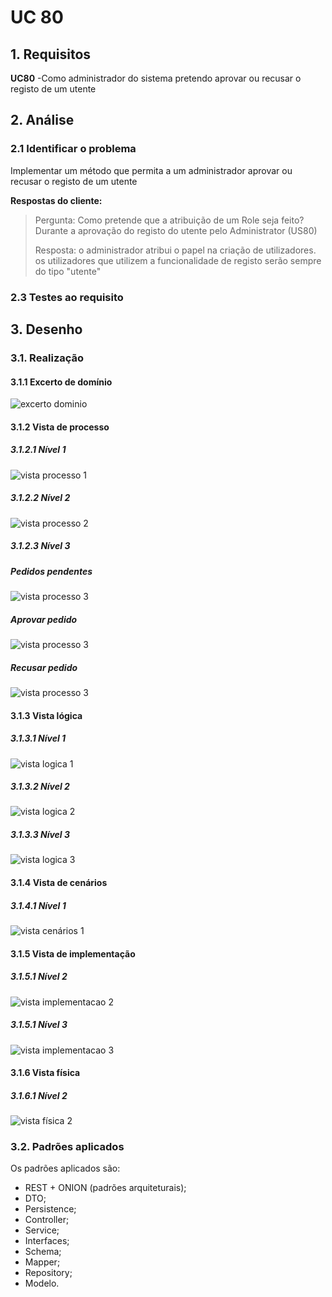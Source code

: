 # UC 80

## 1. Requisitos

**UC80** -Como administrador do sistema pretendo aprovar ou recusar o registo de um utente

## 2. Análise

### 2.1 Identificar o problema

Implementar um método que permita a um administrador aprovar ou recusar o registo de um utente

**Respostas do cliente:**

> Pergunta: Como pretende que a atribuição de um Role seja feito?
Durante a aprovação do registo do utente pelo Administrator (US80)
>
>Resposta: 
o administrador atribui o papel na criação de utilizadores.
os utilizadores que utilizem a funcionalidade de registo serão sempre do tipo "utente"


### 2.3 Testes ao requisito

## 3. Desenho

### 3.1. Realização

#### 3.1.1 Excerto de domínio

![excerto dominio](/authentication/DM.svg "authentication/DM.svg")

#### 3.1.2 Vista de processo

##### 3.1.2.1 Nível 1

![vista processo 1](../a&a/vp1.svg "Vista processo - nível 1")

##### 3.1.2.2 Nível 2

![vista processo 2](../a&a/vp2.svg "Vista processo - nível 2")

##### 3.1.2.3 Nível 3

##### Pedidos pendentes
![vista processo 3](./vp3_getPedidosPendentes.svg "Vista processo - nível 3 get Pedidos Pendentes")

##### Aprovar pedido
![vista processo 3](./vp3_aprovarPedido.svg "Vista processo - nível 3 aprovar Pedido")

##### Recusar pedido
![vista processo 3](./vp3_recusarPedido.svg "Vista processo - nível 3 recusar Pedido")


#### 3.1.3 Vista lógica

##### 3.1.3.1 Nível 1

![vista logica 1](/docs/logical_view/level1/vl1.svg "Vista lógica - nível 1")

##### 3.1.3.2 Nível 2

![vista logica 2](/docs/logical_view/sprint3/level2/VL2.svg "Vista lógica - nível 2")

##### 3.1.3.3 Nível 3

![vista logica 3](/docs/logical_view/sprint3/level3/A&A.svg "Vista lógica - nível 3")

#### 3.1.4 Vista de cenários

##### 3.1.4.1 Nível 1

![vista cenários 1](/docs/scenario_view/level1/sv1.svg "Vista cenários - nível 1")

#### 3.1.5 Vista de implementação

##### 3.1.5.1 Nível 2

![vista implementacao 2](/docs/implementation_view/sprint3/iv2.svg "Vista implementação - nível 2")

##### 3.1.5.1 Nível 3

![vista implementacao 3](/docs/implementation_view/iv3.svg "Vista implementação - nível 3")

#### 3.1.6 Vista física

##### 3.1.6.1 Nível 2

![vista física 2](/docs/physical_view/level2/sprint3/VF2.svg "Vista física - nível 2")

### 3.2. Padrões aplicados

Os padrões aplicados são:

- REST + ONION (padrões arquiteturais);
- DTO;
- Persistence;
- Controller;
- Service;
- Interfaces;
- Schema;
- Mapper;
- Repository;
- Modelo.
